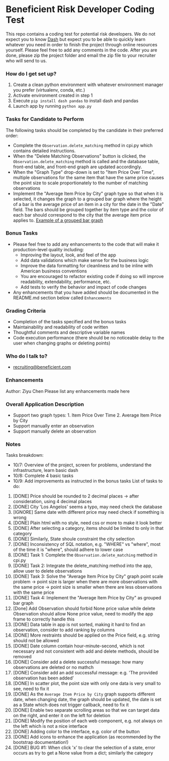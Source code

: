 # Beneficient Risk Developer Coding Test #
This repo contains a coding test for potential risk developers.
We do not expect you to know [Dash](https://dash.plotly.com/) but expect you to be able to 
quickly learn whatever you need in order to finish the project through online resources yourself. 
Please feel free to add any comments in the code. After you are done, please zip the project folder and email the zip file 
to your recruiter who will send to us.

### How do I get set up? ###
1. Create a clean python environment with whatever environment manager you prefer (virtualenv, conda, etc.)
2. Activate environment created in step 1 
3. Execute ``pip install dash pandas`` to install dash and pandas
4. Launch app by running ``python app.py``

### Tasks for Candidate to Perform ###
The following tasks should be completed by the candidate in their preferred order:

* Complete the ``Observation.delete_matching`` method in cpi.py which contains detailed instructions.
* When the "Delete Matching Observations" button is clicked, the ``Observation.delete_matching`` method is called and the database table, front-end table, and front-end graph are updated accordingly.
* When the "Graph Type" drop-down is set to "Item Price Over Time", multiple observations for the 
  same item that have the same price causes the point size to scale proportionately to the number of matching observations
* Implement the "Average Item Price by City" graph type so that when it is selected, it changes the graph to a grouped bar graph where the height of a bar is the average price of an item in a city for the date in the "Date" field. The bars should be grouped together by item type and the color of each bar should correspond to the city that the average item price applies to. [Example of a grouped bar graph](https://chartio.com/assets/24e451/tutorials/charts/grouped-bar-charts/c1fde6017511bbef7ba9bb245a113c07f8ff32173a7c0d742a4e1eac1930a3c5/grouped-bar-example-1.png)

### Bonus Tasks ###
* Please feel free to add any enhancements to the code that will make it production-level quality including:
  - Improving the layout, look, and feel of the app
  - Add data validations which make sense for the business logic
  - Improve the data formatting for cleanliness and to be inline with American business conventions
  - You are encouraged to refactor existing code if doing so will improve readability, extendability, performance, etc.
  - Add tests to verify the behavior and impact of code changes
* Any enhancements that you have added should be documented in the README.md section below called ``Enhancements``

### Grading Criteria ###
* Completion of the tasks specified and the bonus tasks
* Maintainability and readability of code written
* Thoughtful comments and descriptive variable names
* Code execution performance (there should be no noticeable delay to the user when changing graphs or deleting points)

### Who do I talk to? ###
* recruiting@beneficient.com

### Enhancements ###
Author: Ziyu Chen
Please list any enhancements made here

### Overall Application Description ###
- Support two graph types: 1. Item Price Over Time 2. Average Item Price by City
- Support manually enter an observation
- Support manually delete an observation

### Notes ###
Tasks breakdown: 
- 10/7: Overview of the project, screen for problems, understand the infrastructure, learn basic dash
- 10/8: Complete 4 basic tasks
- 10/9: Add improvements as instructed in the bonus tasks
List of tasks to do:
1. [DONE] Price should be rounded to 2 decimal places -> after consideration, using 4 decimal places
2. [DONE] City 'Los Angelos' seems a typo, may need check the database
3. [IGNORE] Same date with different price may need check if something is wrong
4. [DONE] Plain html with no style, need css or more to make it look better 
5. [DONE] After selecting a category, items should be limited to only in that category
6. [DONE] Similarly, State shoule constraint the city selection
7. [DONE] Inconsistency of SQL notation, e.g. "WHERE" vs "where", most of the time it is "where", should adhere to lower case
8. [DONE] Task 1: Complete the ``Observation.delete_matching`` method in cpi.py
9. [DONE] Task 2: Integrate the delete_matching method into the app, allow user to delete observations
10. [DONE] Task 3: Solve the "Average Item Price by City" graph point scale problem
  -> point size is larger when  there are more observations with the same price
  -> point size is smaller when there are less observations with the same price
11. [DONE] Task 4: Implement the "Average Item Price by City" as grouped bar graph
12. [Done] Add Observation should forbid None price value while delete Observation should allow None price value, need to modify the app frame to correctly handle this
13. [DONE] Data table in app is not sorted, making it hard to find an observation, consider to add ranking by columns
14. [DONE] More restraints should be applied on the Price field, e.g. string should not be allowed
15. [DONE] Date column contain hour-minute-second, which is not necessary and not consistent with add and delete methods, should be removed
16. [DONE] Consider add a delete successful message: how many observations are deleted or no mathch
17. [DONE] Consider add an add successful message: e.g. 'The provided observation has been added'
18. [DONE] In scatter plot, the point size with only one data is very small to see, need to fix it
19. [DONE] As the `Average Item Price by City` graph supports different date, when changing date, the graph should be updated, the date is set as a State which does not trigger callback,  need to fix it
20. [DONE] Enable two separate scrolling areas so that we can target data on the right, and enter it on the left for deletion
21. [DONE] Modify the position of each web component, e.g. not always on the left which is not a nice interface
22. [DONE] Adding color to the interface, e.g. color of the button
23. [DONE] Add icons to enhance the application (as recommended by the bootstrap documentation!)
24. [DONE] BUG #1: When click 'x' to clear the selection of a state, error occurs as try to get a None value from a dict; similarly the category






